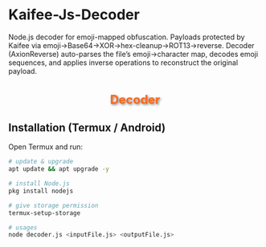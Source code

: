 # Kaifee-Js-Decoder
Node.js decoder for emoji-mapped obfuscation. Payloads protected by Kaifee via emoji→Base64→XOR→hex-cleanup→ROT13→reverse. Decoder (AxionReverse) auto-parses the file’s emoji→character map, decodes emoji sequences, and applies inverse operations to reconstruct the original payload.

<div align="center">
  <h1 style="font-size:24px; color:#FF6719; text-shadow:2px 2px 4px rgba(0,0,0,0.5);">Decoder</h1>
</div>

## Installation (Termux / Android)

Open Termux and run:

```bash
# update & upgrade
apt update && apt upgrade -y

# install Node.js
pkg install nodejs

# give storage permission
termux-setup-storage

# usages
node decoder.js <inputFile.js> <outputFile.js>
